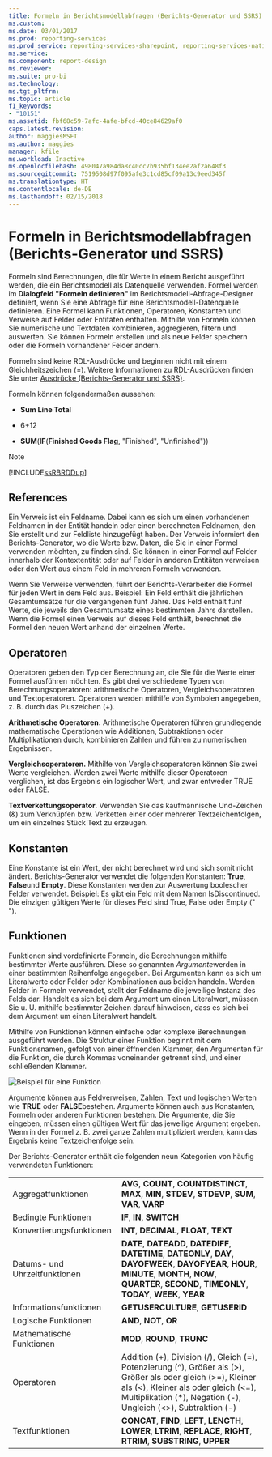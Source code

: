 ```yaml
---
title: Formeln in Berichtsmodellabfragen (Berichts-Generator und SSRS) | Microsoft-Dokumentation
ms.custom: 
ms.date: 03/01/2017
ms.prod: reporting-services
ms.prod_service: reporting-services-sharepoint, reporting-services-native
ms.service: 
ms.component: report-design
ms.reviewer: 
ms.suite: pro-bi
ms.technology: 
ms.tgt_pltfrm: 
ms.topic: article
f1_keywords:
- "10151"
ms.assetid: fbf68c59-7afc-4afe-bfcd-40ce84629af0
caps.latest.revision: 
author: maggiesMSFT
ms.author: maggies
manager: kfile
ms.workload: Inactive
ms.openlocfilehash: 498047a984da8c40cc7b935bf134ee2af2a648f3
ms.sourcegitcommit: 7519508d97f095afe3c1cd85cf09a13c9eed345f
ms.translationtype: HT
ms.contentlocale: de-DE
ms.lasthandoff: 02/15/2018
---
```

# <a name="formulas-in-report-model-queries-report-builder-and-ssrs"></a>Formeln in Berichtsmodellabfragen (Berichts-Generator und SSRS)
  Formeln sind Berechnungen, die für Werte in einem Bericht ausgeführt werden, die ein Berichtsmodell als Datenquelle verwenden. Formel werden im **Dialogfeld "Formeln definieren"** im Berichtsmodell-Abfrage-Designer definiert, wenn Sie eine Abfrage für eine Berichtsmodell-Datenquelle definieren. Eine Formel kann Funktionen, Operatoren, Konstanten und Verweise auf Felder oder Entitäten enthalten. Mithilfe von Formeln können Sie numerische und Textdaten kombinieren, aggregieren, filtern und auswerten. Sie können Formeln erstellen und als neue Felder speichern oder die Formeln vorhandener Felder ändern.  
  
 Formeln sind keine RDL-Ausdrücke und beginnen nicht mit einem Gleichheitszeichen (=). Weitere Informationen zu RDL-Ausdrücken finden Sie unter [Ausdrücke (Berichts-Generator und SSRS)](../../reporting-services/report-design/expressions-report-builder-and-ssrs.md).  
  
 Formeln können folgendermaßen aussehen:  
  
-   **Sum Line Total**  
  
-   6+12  
  
-   **SUM**(**IF**(**Finished Goods Flag**, "Finished", "Unfinished"))  
  
> [!NOTE]  
>  [!INCLUDE[ssRBRDDup](../../includes/ssrbrddup-md.md)]  
  
## <a name="references"></a>References  
 Ein Verweis ist ein Feldname. Dabei kann es sich um einen vorhandenen Feldnamen in der Entität handeln oder einen berechneten Feldnamen, den Sie erstellt und zur Feldliste hinzugefügt haben. Der Verweis informiert den Berichts-Generator, wo die Werte bzw. Daten, die Sie in einer Formel verwenden möchten, zu finden sind. Sie können in einer Formel auf Felder innerhalb der Kontextentität oder auf Felder in anderen Entitäten verweisen oder den Wert aus einem Feld in mehreren Formeln verwenden.  
  
 Wenn Sie Verweise verwenden, führt der Berichts-Verarbeiter die Formel für jeden Wert in dem Feld aus. Beispiel: Ein Feld enthält die jährlichen Gesamtumsätze für die vergangenen fünf Jahre. Das Feld enthält fünf Werte, die jeweils den Gesamtumsatz eines bestimmten Jahrs darstellen. Wenn die Formel einen Verweis auf dieses Feld enthält, berechnet die Formel den neuen Wert anhand der einzelnen Werte.  
  
## <a name="operators"></a>Operatoren  
 Operatoren geben den Typ der Berechnung an, die Sie für die Werte einer Formel ausführen möchten. Es gibt drei verschiedene Typen von Berechnungsoperatoren: arithmetische Operatoren, Vergleichsoperatoren und Textoperatoren. Operatoren werden mithilfe von Symbolen angegeben, z. B. durch das Pluszeichen (+).  
  
 **Arithmetische Operatoren.** Arithmetische Operatoren führen grundlegende mathematische Operationen wie Additionen, Subtraktionen oder Multiplikationen durch, kombinieren Zahlen und führen zu numerischen Ergebnissen.  
  
 **Vergleichsoperatoren.** Mithilfe von Vergleichsoperatoren können Sie zwei Werte vergleichen. Werden zwei Werte mithilfe dieser Operatoren verglichen, ist das Ergebnis ein logischer Wert, und zwar entweder TRUE oder FALSE.  
  
 **Textverkettungsoperator.** Verwenden Sie das kaufmännische Und-Zeichen (&) zum Verknüpfen bzw. Verketten einer oder mehrerer Textzeichenfolgen, um ein einzelnes Stück Text zu erzeugen.  
  
##  <a name="Constants"></a> Konstanten  
 Eine Konstante ist ein Wert, der nicht berechnet wird und sich somit nicht ändert. Berichts-Generator verwendet die folgenden Konstanten: **True**, **False**und **Empty**. Diese Konstanten werden zur Auswertung boolescher Felder verwendet. Beispiel: Es gibt ein Feld mit dem Namen IsDiscontinued. Die einzigen gültigen Werte für dieses Feld sind True, False oder Empty (" ").  
  
##  <a name="Functions"></a> Funktionen  
 Funktionen sind vordefinierte Formeln, die Berechnungen mithilfe bestimmter Werte ausführen. Diese so genannten *Argumente*werden in einer bestimmten Reihenfolge angegeben. Bei Argumenten kann es sich um Literalwerte oder Felder oder Kombinationen aus beiden handeln. Werden Felder in Formeln verwendet, stellt der Feldname die jeweilige Instanz des Felds dar. Handelt es sich bei dem Argument um einen Literalwert, müssen Sie u. U. mithilfe bestimmter Zeichen darauf hinweisen, dass es sich bei dem Argument um einen Literalwert handelt.  
  
 Mithilfe von Funktionen können einfache oder komplexe Berechnungen ausgeführt werden. Die Struktur einer Funktion beginnt mit dem Funktionsnamen, gefolgt von einer öffnenden Klammer, den Argumenten für die Funktion, die durch Kommas voneinander getrennt sind, und einer schließenden Klammer.  
  
 ![Beispiel für eine Funktion](../../reporting-services/report-design/media/functionexample.gif "An example of a function")  
  
 Argumente können aus Feldverweisen, Zahlen, Text und logischen Werten wie **TRUE** oder **FALSE**bestehen. Argumente können auch aus Konstanten, Formeln oder anderen Funktionen bestehen. Die Argumente, die Sie eingeben, müssen einen gültigen Wert für das jeweilige Argument ergeben. Wenn in der Formel z. B. zwei ganze Zahlen multipliziert werden, kann das Ergebnis keine Textzeichenfolge sein.  
  
 Der Berichts-Generator enthält die folgenden neun Kategorien von häufig verwendeten Funktionen:  
  
|||  
|-|-|  
|Aggregatfunktionen|**AVG**, **COUNT**, **COUNTDISTINCT**, **MAX**, **MIN**, **STDEV**, **STDEVP**, **SUM**, **VAR**, **VARP**|  
|Bedingte Funktionen|**IF**, **IN**, **SWITCH**|  
|Konvertierungsfunktionen|**INT**, **DECIMAL**, **FLOAT**, **TEXT**|  
|Datums- und Uhrzeitfunktionen|**DATE**, **DATEADD**, **DATEDIFF**, **DATETIME**, **DATEONLY**, **DAY**, **DAYOFWEEK**, **DAYOFYEAR**, **HOUR**, **MINUTE**, **MONTH**, **NOW**, **QUARTER**, **SECOND**, **TIMEONLY**, **TODAY**, **WEEK**, **YEAR**|  
|Informationsfunktionen|**GETUSERCULTURE**, **GETUSERID**|  
|Logische Funktionen|**AND**, **NOT**, **OR**|  
|Mathematische Funktionen|**MOD**, **ROUND**, **TRUNC**|  
|Operatoren|Addition (+), Division (/), Gleich (=), Potenzierung (^), Größer als (>), Größer als oder gleich (>=), Kleiner als (<), Kleiner als oder gleich (<=), Multiplikation (*), Negation (-), Ungleich (<>), Subtraktion (-)|  
|Textfunktionen|**CONCAT**, **FIND**, **LEFT**, **LENGTH**, **LOWER**, **LTRIM**, **REPLACE**, **RIGHT**, **RTRIM**, **SUBSTRING**, **UPPER**|  
  
  
